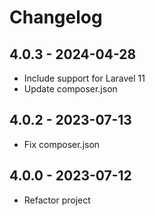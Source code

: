 # Changelog

## 4.0.3 - 2024-04-28

- Include support for Laravel 11
- Update composer.json

## 4.0.2 - 2023-07-13

- Fix composer.json

## 4.0.0 - 2023-07-12

- Refactor project
